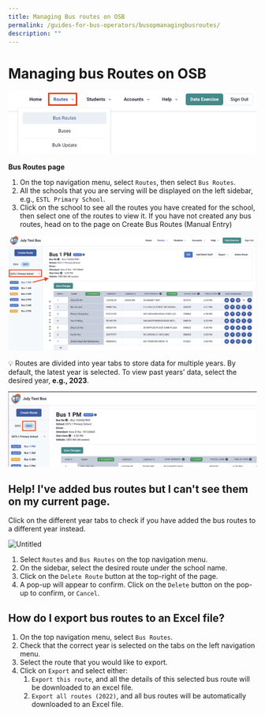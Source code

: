 ```yaml
---
title: Managing Bus routes on OSB
permalink: /guides-for-bus-operators/busopmanagingbusroutes/
description: ""
---
```

# Managing bus Routes on OSB

![](/images/Operator/bus%20ops%20route%20link.png)

**Bus Routes page**

1. On the top navigation menu, select `Routes`, then select `Bus Routes`.
2. All the schools that you are serving will be displayed on the left sidebar, e.g., `ESTL Primary School`.
3. Click on the school to see all the routes you have created for the school, then select one of the routes to view it. If you have not created any bus routes, head on to the page on Create Bus Routes (Manual Entry)

![](/images/Operator/bus%20op%20select%20route%20page.png)

💡   Routes are divided into year tabs to store data for multiple years. By default, the latest year is selected. To view past years’ data, select the desired year, **e.g., 2023**.

![](/images/Operator/bus%20op%20select%20year%20v2.png)

## Help! I've added bus routes but I can't see them on my current page.

Click on the different year tabs to check if you have added the bus routes to a different year instead.

![Untitled](https://s3-us-west-2.amazonaws.com/secure.notion-static.com/7ca2f758-fc7f-49d1-a0d1-6253fa7b6313/Untitled.png)

1. Select `Routes` and `Bus Routes` on the top navigation menu.
2. On the sidebar, select the desired route under the school name.
3. Click on the `Delete Route` button at the top-right of the page.
4. A pop-up will appear to confirm. Click on the `Delete` button on the pop-up to confirm, or `Cancel`.

## How do I export bus routes to an Excel file?

1. On the top navigation menu, select `Bus Routes`.
2. Check that the correct year is selected on the tabs on the left navigation menu.
3. Select the route that you would like to export.
4. Click on `Export` and select either:
    1. `Export this route`, and all the details of this selected bus route will be downloaded to an excel file.
    2. `Export all routes (2022)`, and all bus routes will be automatically downloaded to an Excel file.